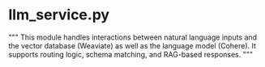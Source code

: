 # llm_service.py
"""
This module handles interactions between natural language inputs and the vector database (Weaviate)
as well as the language model (Cohere). It supports routing logic, schema matching, and RAG-based responses.
"""
